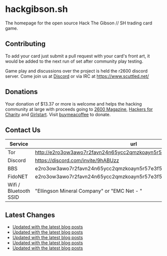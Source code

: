# hackgibson.sh
The homepage for the open source Hack The Gibson // SH trading card game.


## Contributing

To add your card just submit a pull request with your card's front art, it would be added to the next run of set after community play testing.

Game play and discussions over the project is held the r2600 discord server. Come join us at [Discord](https://discord.com/invite/9hABUzz) or via IRC at https://www.scuttled.net/


## Donations

Your donation of $13.37 or more is welcome and helps the hacking community at large with proceeds going to [2600 Magazine](https://2600.com/), [Hackers for Charity](https://hackersforcharity.org) and [Girlstart](https://girlstart.org).  Visit [buymeacoffee](https://www.buymeacoffee.com/hackgibson.sh) to donate.


## Contact Us

Service | url
-|-
Tor | http://e2ro3ow3awo7r2favn24n65ycc2qmzkoayn5r57e3f56nvjwdcgg32ad.onion
Discord | https://discord.com/invite/9hABUzz
BBS | e2ro3ow3awo7r2favn24n65ycc2qmzkoayn5r57e3f56nvjwdcgg32ad.onion:23
FidoNET | e2ro3ow3awo7r2favn24n65ycc2qmzkoayn5r57e3f56nvjwdcgg32ad.onion:24554
Wifi / Bluetooth SSID | "Ellingson Mineral Company" or "EMC Net - <fidonet address>"

## Latest Changes
<!-- BLOG-POST-LIST:START -->
- [Updated with the latest blog posts](https://github.com/DFW2600/hackgibson.sh/commit/9294a02e4f03fa87f9dd1351aaa0768994b9a9dc)
- [Updated with the latest blog posts](https://github.com/DFW2600/hackgibson.sh/commit/5b4669a8d9db392d6c8e9dc6770b109b6db03389)
- [Updated with the latest blog posts](https://github.com/DFW2600/hackgibson.sh/commit/7cc2e24f0fdbffbc7a29403cba40383b1fa69cdf)
- [Updated with the latest blog posts](https://github.com/DFW2600/hackgibson.sh/commit/cc1fc05029935efabad351c3a33f29505b41e389)
- [Updated with the latest blog posts](https://github.com/DFW2600/hackgibson.sh/commit/5b32d3c25be182d43e322a37d519e6c2f5fc8ede)
<!-- BLOG-POST-LIST:END -->

